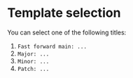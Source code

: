 # Template selection

You can select one of the following titles:

1. `Fast forward main: ...`
3. `Major: ...`
2. `Minor: ...`
4. `Patch: ...`